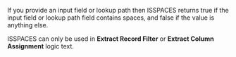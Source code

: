 
If you provide an input field or lookup path then ISSPACES returns true if the input field or lookup path field contains spaces, and false if the value is anything else.

ISSPACES can only be used in **Extract Record Filter** or **Extract Column Assignment** logic text.

